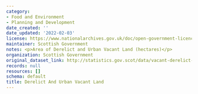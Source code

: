 ```yaml
---
category:
- Food and Environment
- Planning and Development
date_created: ''
date_updated: '2022-02-03'
license: https://www.nationalarchives.gov.uk/doc/open-government-licence/version/3/
maintainer: Scottish Government
notes: <p>Area of Derelict and Urban Vacant Land (hectares)</p>
organization: Scottish Government
original_dataset_link: http://statistics.gov.scot/data/vacant-derelict-land
records: null
resources: []
schema: default
title: Derelict And Urban Vacant Land
---
```

